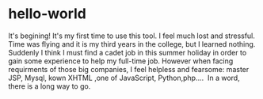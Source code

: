 # hello-world
It's begining!
It's my first time to use this tool. I feel much lost and stressful. Time was flying and it is my third years in the college, but
I learned nothing. Suddenly I think I must find a cadet job in this summer holiday in order to gain some experience to help my full-time job. However when facing requirments of those big companies, I feel helpless and fearsome: master JSP, Mysql, kown XHTML
,one of JavaScript, Python,php....  In a word, there is a long way to go.
